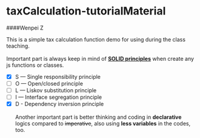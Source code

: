 # taxCalculation-tutorialMaterial

####Wenpei Z

This is a simple tax calculation function demo for using during the class teaching. <br><br>
Important part is always keep in mind of **[SOLID principles](https://itnext.io/solid-principles-explanation-and-examples-715b975dcad4#:~:text=SOLID%20is%20an%20acronym%20for,identified%20later%20by%20Michael%20Feathers.)** when create any js functions or classes.<br>
- [x] S — Single responsibility principle
- [ ] O — Open/closed principle
- [ ] L — Liskov substitution principle
- [ ] I — Interface segregation principle
- [x] D - Dependency inversion principle
<br><br>
Another important part is better thinking and coding in **declarative** logics compared to ~~imperative~~, also using **less variables** in the codes, too.
